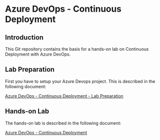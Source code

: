 ﻿# Azure DevOps - Continuous Deployment

## Introduction

This Git repository contains the basis for a hands-on lab on Continuous Deployment with Azure DevOps.

## Lab Preparation

First you have to setup your Azure Devops project. This is described in the following document:

[Azure DevOps - Continuous Deployment - Lab Preparation](https://github.com/houdemiddendorp/azuredevops-continuous-deployment/blob/master/Azure%20DevOps%20-%20Continuous%20Deployment%20-%20Lab%20Preparation.pdf)

## Hands-on Lab

The hands-on lab is described in the following document:

[Azure DevOps - Continuous Deployment](https://github.com/houdemiddendorp/azuredevops-continuous-deployment/blob/master/Azure%20DevOps%20-%20Continuous%20Deployment.pdf)
